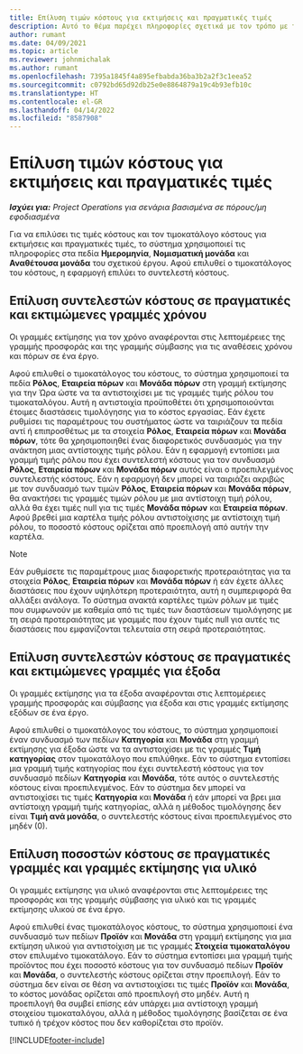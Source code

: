 ```yaml
---
title: Επίλυση τιμών κόστους για εκτιμήσεις και πραγματικές τιμές
description: Αυτό το θέμα παρέχει πληροφορίες σχετικά με τον τρόπο με τον οποίο επιλύονται οι τιμές κόστους στις εκτιμήσεις και τα πραγματικά στοιχεία.
author: rumant
ms.date: 04/09/2021
ms.topic: article
ms.reviewer: johnmichalak
ms.author: rumant
ms.openlocfilehash: 7395a1845f4a895efbabda36ba3b2a2f3c1eea52
ms.sourcegitcommit: c0792bd65d92db25e0e8864879a19c4b93efb10c
ms.translationtype: HT
ms.contentlocale: el-GR
ms.lasthandoff: 04/14/2022
ms.locfileid: "8587908"
---
```

# <a name="resolving-cost-prices-for-estimates-and-actuals"></a>Επίλυση τιμών κόστους για εκτιμήσεις και πραγματικές τιμές

_**Ισχύει για:** Project Operations για σενάρια βασισμένα σε πόρους/μη εφοδιασμένα_

Για να επιλύσει τις τιμές κόστους και τον τιμοκατάλογο κόστους για εκτιμήσεις και πραγματικές τιμές, το σύστημα χρησιμοποιεί τις πληροφορίες στα πεδία **Ημερομηνία**, **Νομισματική μονάδα** και **Αναθέτουσα μονάδα** του σχετικού έργου. Αφού επιλυθεί ο τιμοκατάλογος του κόστους, η εφαρμογή επιλύει το συντελεστή κόστους.

## <a name="resolving-cost-rates-on-actual-and-estimate-lines-for-time"></a>Επίλυση συντελεστών κόστους σε πραγματικές και εκτιμώμενες γραμμές χρόνου

Οι γραμμές εκτίμησης για τον χρόνο αναφέρονται στις λεπτομέρειες της γραμμής προσφοράς και της γραμμής σύμβασης για τις αναθέσεις χρόνου και πόρων σε ένα έργο.

Αφού επιλυθεί ο τιμοκατάλογος του κόστους, το σύστημα χρησιμοποιεί τα πεδία **Ρόλος**, **Εταιρεία πόρων** και **Μονάδα πόρων** στη γραμμή εκτίμησης για την Ώρα ώστε να τα αντιστοιχίσει με τις γραμμές τιμής ρόλου του τιμοκαταλόγου. Αυτή η αντιστοιχία προϋποθέτει ότι χρησιμοποιούνται έτοιμες διαστάσεις τιμολόγησης για το κόστος εργασίας. Εάν έχετε ρυθμίσει τις παραμέτρους του συστήματος ώστε να ταιριάζουν τα πεδία αντί ή επιπροσθέτως με τα στοιχεία **Ρόλος**, **Εταιρεία πόρων** και **Μονάδα πόρων**, τότε θα χρησιμοποιηθεί ένας διαφορετικός συνδυασμός για την ανάκτηση μιας αντίστοιχης τιμής ρόλου. Εάν η εφαρμογή εντοπίσει μια γραμμή τιμής ρόλου που έχει συντελεστή κόστους για τον συνδυασμό **Ρόλος**, **Εταιρεία πόρων** και **Μονάδα πόρων** αυτός είναι ο προεπιλεγμένος συντελεστής κόστους. Εάν η εφαρμογή δεν μπορεί να ταιριάζει ακριβώς με τον συνδυασμό των τιμών **Ρόλος**, **Εταιρεία πόρων** και **Μονάδα πόρων**, θα ανακτήσει τις γραμμές τιμών ρόλου με μια αντίστοιχη τιμή ρόλου, αλλά θα έχει τιμές null για τις τιμές **Μονάδα πόρων** και **Εταιρεία πόρων**. Αφού βρεθεί μια καρτέλα τιμής ρόλου αντιστοίχισης με αντίστοιχη τιμή ρόλου, το ποσοστό κόστους ορίζεται από προεπιλογή από αυτήν την καρτέλα. 

> [!NOTE]
> Εάν ρυθμίσετε τις παραμέτρους μιας διαφορετικής προτεραιότητας για τα στοιχεία **Ρόλος**, **Εταιρεία πόρων** και **Μονάδα πόρων** ή εάν έχετε άλλες διαστάσεις που έχουν υψηλότερη προτεραιότητα, αυτή η συμπεριφορά θα αλλάξει ανάλογα. Το σύστημα ανακτά καρτέλες τιμών ρόλων με τιμές που συμφωνούν με καθεμία από τις τιμές των διαστάσεων τιμολόγησης με τη σειρά προτεραιότητας με γραμμές που έχουν τιμές null για αυτές τις διαστάσεις που εμφανίζονται τελευταία στη σειρά προτεραιότητας.

## <a name="resolving-cost-rates-on-actual-and-estimate-lines-for-expense"></a>Επίλυση συντελεστών κόστους σε πραγματικές και εκτιμώμενες γραμμές για έξοδα

Οι γραμμές εκτίμησης για τα έξοδα αναφέρονται στις λεπτομέρειες γραμμής προσφοράς και σύμβασης για έξοδα και στις γραμμές εκτίμησης εξόδων σε ένα έργο.

Αφού επιλυθεί ο τιμοκατάλογος του κόστους, το σύστημα χρησιμοποιεί έναν συνδυασμό των πεδίων **Κατηγορία** και **Μονάδα** στη γραμμή εκτίμησης για έξοδα ώστε να τα αντιστοιχίσει με τις γραμμές **Τιμή κατηγορίας** στον τιμοκατάλογο που επιλύθηκε. Εάν το σύστημα εντοπίσει μια γραμμή τιμής κατηγορίας που έχει συντελεστή κόστους για τον συνδυασμό πεδίων **Κατηγορία** και **Μονάδα**, τότε αυτός ο συντελεστής κόστους είναι προεπιλεγμένος. Εάν το σύστημα δεν μπορεί να αντιστοιχίσει τις τιμές **Κατηγορία** και **Μονάδα** ή εάν μπορεί να βρει μια αντίστοιχη γραμμή τιμής κατηγορίας, αλλά η μέθοδος τιμολόγησης δεν είναι **Τιμή ανά μονάδα**, ο συντελεστής κόστους είναι προεπιλεγμένος στο μηδέν (0).

## <a name="resolving-cost-rates-on-actual-and-estimate-lines-for-material"></a>Επίλυση ποσοστών κόστους σε πραγματικές γραμμές και γραμμές εκτίμησης για υλικό

Οι γραμμές εκτίμησης για υλικό αναφέρονται στις λεπτομέρειες της προσφοράς και της γραμμής σύμβασης για υλικό και τις γραμμές εκτίμησης υλικού σε ένα έργο.

Αφού επιλυθεί ένας τιμοκατάλογος κόστους, το σύστημα χρησιμοποιεί ένα συνδυασμό των πεδίων **Προϊόν** και **Μονάδα** στη γραμμή εκτίμησης για μια εκτίμηση υλικού για αντιστοίχιση με τις γραμμές **Στοιχεία τιμοκαταλόγου** στον επιλυμένο τιμοκατάλογο. Εάν το σύστημα εντοπίσει μια γραμμή τιμής προϊόντος που έχει ποσοστό κόστους για τον συνδυασμό πεδίων **Προϊόν** και **Μονάδα**, ο συντελεστής κόστους ορίζεται στην προεπιλογή. Εάν το σύστημα δεν είναι σε θέση να αντιστοιχίσει τις τιμές **Προϊόν** και **Μονάδα**, το κόστος μονάδας ορίζεται από προεπιλογή στο μηδέν. Αυτή η προεπιλογή θα συμβεί επίσης εάν υπάρχει μια αντίστοιχη γραμμή στοιχείου τιμοκαταλόγου, αλλά η μέθοδος τιμολόγησης βασίζεται σε ένα τυπικό ή τρέχον κόστος που δεν καθορίζεται στο προϊόν.

[!INCLUDE[footer-include](../includes/footer-banner.md)]
